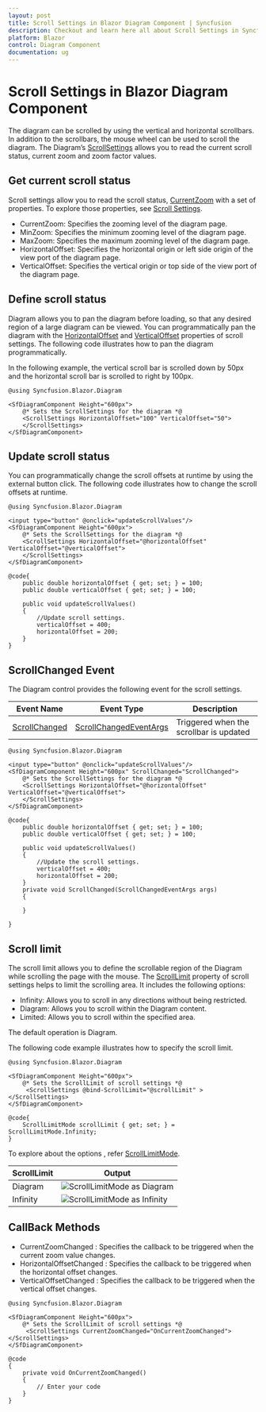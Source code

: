 ```yaml
---
layout: post
title: Scroll Settings in Blazor Diagram Component | Syncfusion
description: Checkout and learn here all about Scroll Settings in Syncfusion Blazor Diagram component and much more.
platform: Blazor
control: Diagram Component
documentation: ug
---
```


# Scroll Settings in Blazor Diagram Component

The diagram can be scrolled by using the vertical and horizontal scrollbars. In addition to the scrollbars, the mouse wheel can be used to scroll the diagram. The Diagram’s [ScrollSettings](https://help.syncfusion.com/cr/blazor/Syncfusion.Blazor.Diagram.ScrollSettings.html) allows you to read the current scroll status, current zoom and zoom factor values. 

## Get current scroll status

Scroll settings allow you to read the scroll status, [CurrentZoom](https://help.syncfusion.com/cr/blazor/Syncfusion.Blazor.Diagram.ScrollSettings.html#Syncfusion_Blazor_Diagram_ScrollSettings_CurrentZoom) with a set of properties. To explore those properties, see [Scroll Settings](https://help.syncfusion.com/cr/blazor/Syncfusion.Blazor.Diagram.ScrollSettings.html).

* CurrentZoom: Specifies the zooming level of the diagram page.
* MinZoom: Specifies the minimum zooming level of the diagram page.
* MaxZoom: Specifies the maximum zooming level of the diagram page.
* HorizontalOffset: Specifies the horizontal origin or left side origin of the view port of the diagram page.
* VerticalOffset: Specifies the vertical origin or top side of the view port of the diagram page.

## Define scroll status

Diagram allows you to pan the diagram before loading, so that any desired region of a large diagram can be viewed. You can programmatically pan the diagram with the [HorizontalOffset](https://help.syncfusion.com/cr/blazor/Syncfusion.Blazor.Diagram.ScrollSettings.html#Syncfusion_Blazor_Diagram_ScrollSettings_HorizontalOffset) and [VerticalOffset](https://help.syncfusion.com/cr/blazor/Syncfusion.Blazor.Diagram.ScrollSettings.html#Syncfusion_Blazor_Diagram_ScrollSettings_VerticalOffset) properties of scroll settings. The following code illustrates how to pan the diagram programmatically.

In the following example, the vertical scroll bar is scrolled down by 50px and the horizontal scroll bar is scrolled to right by 100px.

```cshtml
@using Syncfusion.Blazor.Diagram

<SfDiagramComponent Height="600px">
    @* Sets the ScrollSettings for the diagram *@
    <ScrollSettings HorizontalOffset="100" VerticalOffset="50">
    </ScrollSettings>
</SfDiagramComponent>
```

## Update scroll status

You can programmatically change the scroll offsets at runtime by using the external button click. The following code illustrates how to change the scroll offsets at runtime.

```cshtml
@using Syncfusion.Blazor.Diagram

<input type="button" @onclick="updateScrollValues"/>
<SfDiagramComponent Height="600px">
    @* Sets the ScrollSettings for the diagram *@
    <ScrollSettings HorizontalOffset="@horizontalOffset" VerticalOffset="@verticalOffset">
    </ScrollSettings>
</SfDiagramComponent>

@code{
    public double horizontalOffset { get; set; } = 100;
    public double verticalOffset { get; set; } = 100;

    public void updateScrollValues()
    {
        //Update scroll settings.
        verticalOffset = 400;
        horizontalOffset = 200;
    }
}
```

## ScrollChanged Event

The Diagram control provides the following event for the scroll settings.

| Event Name | Event Type | Description |
| -------- | -------- | -------- |
| [ScrollChanged](https://help.syncfusion.com/cr/blazor/Syncfusion.Blazor.Diagram.SfDiagramComponent.html#Syncfusion_Blazor_Diagram_SfDiagramComponent_ScrollChanged) | [ScrollChangedEventArgs](https://help.syncfusion.com/cr/blazor/Syncfusion.Blazor.Diagram.ScrollChangedEventArgs.html) | Triggered when the scrollbar is updated |


```cshtml
@using Syncfusion.Blazor.Diagram

<input type="button" @onclick="updateScrollValues"/>
<SfDiagramComponent Height="600px" ScrollChanged="ScrollChanged">
    @* Sets the ScrollSettings for the diagram *@
    <ScrollSettings HorizontalOffset="@horizontalOffset" VerticalOffset="@verticalOffset">
    </ScrollSettings>
</SfDiagramComponent>

@code{
    public double horizontalOffset { get; set; } = 100;
    public double verticalOffset { get; set; } = 100;

    public void updateScrollValues()
    {
        //Update the scroll settings.
        verticalOffset = 400;
        horizontalOffset = 200;
    }
    private void ScrollChanged(ScrollChangedEventArgs args)
    {

    }

}
```

## Scroll limit

The scroll limit allows you to define the scrollable region of the Diagram while scrolling the page with the mouse. The [ScrollLimit](https://help.syncfusion.com/cr/blazor/Syncfusion.Blazor.Diagram.ScrollSettings.html#Syncfusion_Blazor_Diagram_ScrollSettings_ScrollLimit) property of scroll settings helps to limit the scrolling area. It includes the following options:

* Infinity: Allows you to scroll in any directions without being restricted.
* Diagram: Allows you to scroll within the Diagram content.
* Limited: Allows you to scroll within the specified area.

The default operation is Diagram.

The following code example illustrates how to specify the scroll limit.

```cshtml
@using Syncfusion.Blazor.Diagram

<SfDiagramComponent Height="600px">
    @* Sets the ScrollLimit of scroll settings *@
     <ScrollSettings @bind-ScrollLimit="@scrollLimit" ></ScrollSettings>
</SfDiagramComponent>

@code{
    ScrollLimitMode scrollLimit { get; set; } = ScrollLimitMode.Infinity;
}

```
To explore about the options , refer [ScrollLimitMode](https://help.syncfusion.com/cr/blazor/Syncfusion.Blazor.Diagram.ScrollLimitMode.html).

| ScrollLimit | Output |
|-------------|--------|
|   Diagram   | ![ScrollLimitMode as Diagram](./images/ScrollLimitDiagram.gif)|   
|   Infinity  | ![ScrollLimitMode as Infinity](./images/ScrollLimitInfinity.gif)|

## CallBack Methods

* CurrentZoomChanged : Specifies the callback to be triggered when the current zoom value changes.
* HorizontalOffsetChanged : Specifies the callback to be triggered when the horizontal offset changes.
* VerticalOffsetChanged : Specifies the callback to be triggered when the vertical offset changes.

```cshtml
@using Syncfusion.Blazor.Diagram

<SfDiagramComponent Height="600px">
    @* Sets the ScrollLimit of scroll settings *@
     <ScrollSettings CurrentZoomChanged="OnCurrentZoomChanged"></ScrollSettings>
</SfDiagramComponent>

@code
{
    private void OnCurrentZoomChanged()
    {
        // Enter your code
    }
}
